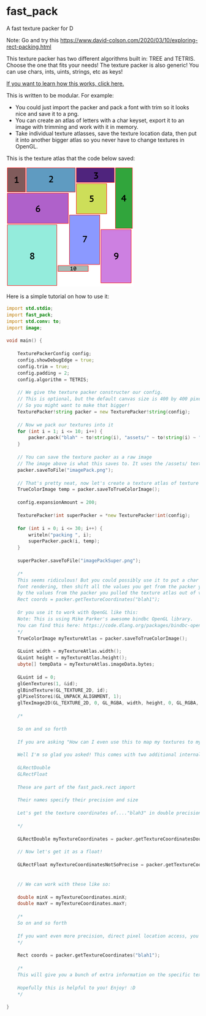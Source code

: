 # fast_pack
 A fast texture packer for D

Note: Go and try this https://www.david-colson.com/2020/03/10/exploring-rect-packing.html

This texture packer has two different algorithms built in: TREE and TETRIS. Choose the one that fits your needs!
The texture packer is also generic! You can use chars, ints, uints, strings, etc as keys!

[If you want to learn how this works, click here.](https://github.com/jordan4ibanez/fast_pack/blob/main/HowThisWorks.md)

This is written to be modular. For example:
- You could just import the packer and pack a font with trim so it looks nice and save it to a png.
- You can create an atlas of letters with a char keyset, export it to an image with trimming and work with it in memory.
- Take individual texture atlasses, save the texture location data, then put it into another bigger atlas so you never have to change textures in OpenGL.

This is the texture atlas that the code below saved:

![Fancy texture atlas](https://raw.githubusercontent.com/jordan4ibanez/fast_pack/main/github_assets/imagePack.png)

Here is a simple tutorial on how to use it:

```d
import std.stdio;
import fast_pack;
import std.conv: to;
import image;

void main() {

    TexturePackerConfig config;
    config.showDebugEdge = true;
    config.trim = true;
    config.padding = 2;
    config.algorithm = TETRIS;

    // We give the texture packer constructer our config.
    // This is optional, but the default canvas size is 400 by 400 pixels.
    // So you might want to make that bigger!
	TexturePacker!string packer = new TexturePacker!string(config);

    // Now we pack our textures into it
    for (int i = 1; i <= 10; i++) {
        packer.pack("blah" ~ to!string(i), "assets/" ~ to!string(i) ~ ".png");
    }

    // You can save the texture packer as a raw image
    // The image above is what this saves to. It uses the /assets/ textures.
    packer.saveToFile("imagePack.png");

    // That's pretty neat, now let's create a texture atlas of texture atlases!
    TrueColorImage temp = packer.saveToTrueColorImage();

    config.expansionAmount = 200;

    TexturePacker!int superPacker = *new TexturePacker!int(config);

    for (int i = 0; i <= 30; i++) {
        writeln("packing ", i);
        superPacker.pack(i, temp);
    }

    superPacker.saveToFile("imagePackSuper.png");

    /*
    This seems ridiculous! But you could possibly use it to put a char array for
    font rendering, then shift all the values you get from the packer you put it into, 
    by the values from the packer you pulled the texture atlas out of via:
    Rect coords = packer.getTextureCoordinates("blah1");

    Or you use it to work with OpenGL like this:
    Note: This is using Mike Parker's awesome bindbc OpenGL library.
    You can find this here: https://code.dlang.org/packages/bindbc-opengl
    */
    TrueColorImage myTextureAtlas = packer.saveToTrueColorImage();

    GLuint width = myTextureAtlas.width();
    GLuint height = myTextureAtlas.height();
    ubyte[] tempData = myTextureAtlas.imageData.bytes;

    GLuint id = 0;
    glGenTextures(1, &id);
    glBindTexture(GL_TEXTURE_2D, id);
    glPixelStorei(GL_UNPACK_ALIGNMENT, 1);
    glTexImage2D(GL_TEXTURE_2D, 0, GL_RGBA, width, height, 0, GL_RGBA, GL_UNSIGNED_BYTE, tempData.ptr);

    /*

    So on and so forth

    If you are asking "How can I even use this to map my textures to my vertices??"

    Well I'm so glad you asked! This comes with two additional internal types:

    GLRectDouble
    GLRectFloat

    These are part of the fast_pack.rect import

    Their names specify their precision and size

    Let's get the texture coordinates of...."blah3" in double precision!

    */

    GLRectDouble myTextureCoordinates = packer.getTextureCoordinatesDouble("blah3");

    // Now let's get it as a float!

    GLRectFloat myTextureCoordinatesNotSoPrecise = packer.getTextureCoordinatesFloat("blah3");


    // We can work with these like so:

    double minX = myTextureCoordinates.minX;
    double maxY = myTextureCoordinates.maxY;

    /*    
    So on and so forth

    If you want even more precision, direct pixel location access, you can do this:
    */

    Rect coords = packer.getTextureCoordinates("blah1");

    /*
    This will give you a bunch of extra information on the specific texture as well

    Hopefully this is helpful to you! Enjoy! :D
    */

}
```